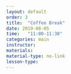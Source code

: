```yaml
---
layout: default
order: 3
title:  "Coffee Break"
date: 2019-08-05
time:   "11:00-11:30"
categories: main
instructor: 
materials: 
material-type: no-link
lesson-type: 
---
```


